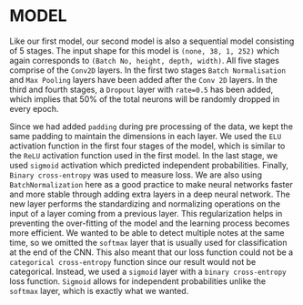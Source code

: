# MODEL

Like our first model, our second model is also a sequential model consisting of 5 stages. The input shape for this model is `(none, 38, 1, 252)` which again corresponds to `(Batch No, height, depth, width)`. All five stages comprise of the `Conv2D` layers. In the first two stages `Batch Normalisation` and `Max Pooling` layers have been added after the `Conv 2D` layers. In the third and fourth stages, a `Dropout` layer with `rate=0.5` has been added, which implies that 50% of the total neurons will be randomly dropped in every epoch. 

Since we had added `padding` during pre processing of the data, we kept the same padding to maintain the dimensions in each layer. We used the `ELU` activation function in the first four stages of the model, which is similar to the `ReLU` activation function used in the first model. In the last stage, we used `sigmoid` activation which predicted independent probabilities. Finally, `Binary cross-entropy` was used to measure loss.
We are also using `BatchNormalization` here as a good practice to make neural networks faster and more stable through adding extra layers in a deep neural network. The new layer performs the standardizing and normalizing operations on the input of a layer coming from a previous layer. This regularization helps in preventing the over-fitting of the model and the learning process becomes more efficient.
We wanted to be able to detect multiple notes at the same time, so we omitted the `softmax` layer that is usually used for classification at the end of the CNN. This also meant that our loss function could not be a `categorical cross-entropy` function since our result would not be categorical. Instead, we used a `sigmoid` layer with a `binary cross-entropy` loss function. `Sigmoid` allows for independent probabilities unlike the `softmax` layer, which is exactly what we wanted.
